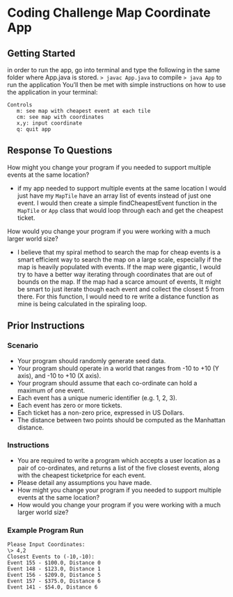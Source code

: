 # Coding Challenge Map Coordinate App

## Getting Started
in order to run the app, go into terminal and type the following in the same folder where App.java is stored. 
`> javac App.java`  to compile
`> java App` to run the application
You’ll then be met with simple instructions on how to use the application in your terminal:

```
Controls
   m: see map with cheapest event at each tile 
   cm: see map with coordinates 
   x,y: input coordinate 
   q: quit app 
```

## Response To Questions
How might you change your program if you needed to support multiple events at the same location?
- if my app needed to support multiple events at the same location I would just have my `MapTile` have an array list of events instead of just one event. I would then create a simple findCheapestEvent function in the `MapTile` or `App` class that would loop through each and get the cheapest ticket.

How would you change your program if you were working with a much larger world size?
- I believe that my spiral method to search the map for cheap events is a smart efficient way to search the map on a large scale, especially if the map is heavily populated with events. If the map were gigantic, I would try to have a better way iterating through coordinates that are out of bounds on the map. If the map had a scarce amount of events, It might be smart to just iterate though each event and collect the closest 5 from there. For this function, I would need to re write a distance function as mine is being calculated in the spiraling loop.

## Prior Instructions
### Scenario
- Your program should randomly generate seed data.
- Your program should operate in a world that ranges from -10 to +10 (Y axis), and -10 to +10 (X axis).
- Your program should assume that each co-ordinate can hold a maximum of one event.
- Each event has a unique numeric identifier (e.g. 1, 2, 3).
- Each event has zero or more tickets.
- Each ticket has a non-zero price, expressed in US Dollars.
- The distance between two points should be computed as the Manhattan distance.

### Instructions
- You are required to write a program which accepts a user location as a pair of co-ordinates, and returns a list of the five closest events, along with the cheapest ticketprice for each event.
- Please detail any assumptions you have made.
- How might you change your program if you needed to support multiple events at the same location?
- How would you change your program if you were working with a much larger world size?


### Example Program Run
```
Please Input Coordinates:
\> 4,2
Closest Events to (-10,-10):
Event 155 - $100.0, Distance 0
Event 148 - $123.0, Distance 1
Event 156 - $209.0, Distance 5
Event 157 - $375.0, Distance 6
Event 141 - $54.0, Distance 6
```
